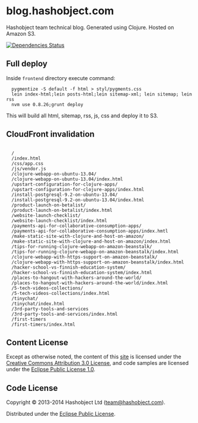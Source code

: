 # blog.hashobject.com

Hashobject team technical blog. Generated using Clojure. Hosted on Amazon S3.

[![Dependencies Status](http://jarkeeper.com/hashobject/blog.hashobject.com/status.png)](http://jarkeeper.com/hashobject/blog.hashobject.com)

## Full deploy

Inside `frontend` directory execute command:

```
  pygmentize -S default -f html > styl/pygments.css
  lein index-html;lein posts-html;lein sitemap-xml; lein sitemap; lein rss
  nvm use 0.8.26;grunt deploy
```

This will build all html, sitemap, rss, js, css and deploy it to S3.


## CloudFront invalidation

```

  /
  /index.html
  /css/app.css
  /js/vendor.js
  /clojure-webapp-on-ubuntu-13.04/
  /clojure-webapp-on-ubuntu-13.04/index.html
  /upstart-configuration-for-clojure-apps/
  /upstart-configuration-for-clojure-apps/index.html
  /install-postgresql-9.2-on-ubuntu-13.04/
  /install-postgresql-9.2-on-ubuntu-13.04/index.html
  /product-launch-on-betalist/
  /product-launch-on-betalist/index.html
  /website-launch-checklist/
  /website-launch-checklist/index.html
  /payments-api-for-collaborative-consumption-apps/
  /payments-api-for-collaborative-consumption-apps/index.hmtl
  /make-static-site-with-clojure-and-host-on-amazon/
  /make-static-site-with-clojure-and-host-on-amazon/index.html
  /tips-for-running-clojure-webapp-on-amazon-beanstalk/
  /tips-for-running-clojure-webapp-on-amazon-beanstalk/index.html
  /clojure-webapp-with-https-support-on-amazon-beanstalk/
  /clojure-webapp-with-https-support-on-amazon-beanstalk/index.html
  /hacker-school-vs-finnish-education-system/
  /hacker-school-vs-finnish-education-system/index.html
  /places-to-hangout-with-hackers-around-the-world/
  /places-to-hangout-with-hackers-around-the-world/index.html
  /5-tech-videos-collections/
  /5-tech-videos-collections/index.html
  /tinychat/
  /tinychat/index.html
  /3rd-party-tools-and-services
  /3rd-party-tools-and-services/index.html
  /first-timers
  /first-timers/index.html

```

## Content License

Except as otherwise noted, the content of this [site](http://blog.hashobject.com)
is licensed under the [Creative Commons Attribution 3.0 License](http://creativecommons.org/licenses/by/3.0/),
and code samples are licensed under the [Eclipse Public License 1.0](http://opensource.org/licenses/eclipse-1.0).

## Code License

Copyright © 2013-2014 Hashobject Ltd (team@hashobject.com).

Distributed under the [Eclipse Public License](http://opensource.org/licenses/eclipse-1.0).
